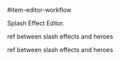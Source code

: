 #item-editor-workflow 

Splash Effect Editor.

ref between slash effects and heroes


ref between slash effects and heroes
